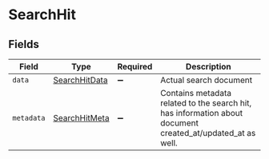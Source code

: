 # SearchHit


## Fields

| Field                                                                                                      | Type                                                                                                       | Required                                                                                                   | Description                                                                                                |
| ---------------------------------------------------------------------------------------------------------- | ---------------------------------------------------------------------------------------------------------- | ---------------------------------------------------------------------------------------------------------- | ---------------------------------------------------------------------------------------------------------- |
| `data`                                                                                                     | [SearchHitData](../../models/shared/searchhitdata.md)                                                      | :heavy_minus_sign:                                                                                         | Actual search document                                                                                     |
| `metadata`                                                                                                 | [SearchHitMeta](../../models/shared/searchhitmeta.md)                                                      | :heavy_minus_sign:                                                                                         | Contains metadata related to the search hit, has information about document created_at/updated_at as well. |